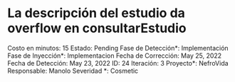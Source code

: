 # La descripción del estudio da overflow en consultarEstudio

Costo en minutos: 15
Estado: Pending
Fase de Detección*: Implementación
Fase de Inyección*: Implementacion
Fecha de Corrección: May 25, 2022
Fecha de Detección: May 23, 2022
ID: 24
Iteración: 3
Proyecto*: NefroVida
Responsable: Manolo
Severidad *: Cosmetic